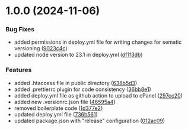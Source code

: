 # 1.0.0 (2024-11-06)


### Bug Fixes

* added permissions in deploy.yml file for writing changes for sematic versioning ([9023c4c](https://github.com/onlygood-tech-lead/valuechain-subdomain-reactjs/commit/9023c4c5628fbceca83c19c197d69c970725fffe))
* updated node version to 23.1 in deploy.yml ([df1f3db](https://github.com/onlygood-tech-lead/valuechain-subdomain-reactjs/commit/df1f3db098725d6b44b67b0bdacd0682dc9645b0))


### Features

* added .htaccess file in public directory ([638b5d3](https://github.com/onlygood-tech-lead/valuechain-subdomain-reactjs/commit/638b5d3b9f225207a04ce197231c59d8d30cfdba))
* added .prettierrc plugin for code consistency ([36bb8e1](https://github.com/onlygood-tech-lead/valuechain-subdomain-reactjs/commit/36bb8e17f4b133d403958ef4b7dfa7bce6324f5a))
* added deploy.yml file as github action to upload to cPanel ([297cc20](https://github.com/onlygood-tech-lead/valuechain-subdomain-reactjs/commit/297cc208cfffd54abd61f8049de8376af116546f))
* added new .versionrc.json file ([46595a4](https://github.com/onlygood-tech-lead/valuechain-subdomain-reactjs/commit/46595a42c071cd76326a2d82e2f3a344e4dbc0c4))
* removed boilerplate code ([1d377e2](https://github.com/onlygood-tech-lead/valuechain-subdomain-reactjs/commit/1d377e2bad00a24e7d0bc6410fac2f98de693ebf))
* updated deploy.yml file ([736b561](https://github.com/onlygood-tech-lead/valuechain-subdomain-reactjs/commit/736b56142a7586c3d8ae30237f477f278f430774))
* updated package.json with "release" configuration ([012ac09](https://github.com/onlygood-tech-lead/valuechain-subdomain-reactjs/commit/012ac09a8fc3cbd1614eadb167097acfa5156f5a))
